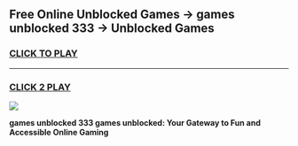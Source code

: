 
## Free Online Unblocked Games → games unblocked 333 → Unblocked Games
<h3>
<a href="https://premium.freeplayer.one?title=games_unblocked_333&ref=21F">CLICK TO PLAY</a></h3>
<hr>

<h3>
<a href="https://premium.freeplayer.one?title=games_unblocked_333&ref=21F">CLICK 2 PLAY</a>
  
</h3>

<a href="https://premium.freeplayer.one?title=games_unblocked_333&ref=21F/"><img src="https://clearcache.store/games.png"></a>


**games unblocked 333 games unblocked: Your Gateway to Fun and Accessible Online Gaming**

